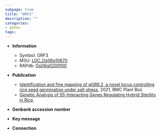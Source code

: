 ```yaml
---
subpage: true
title: "ORF3"
description: ""
categories:
- genes
tags: 
---
```


* **Information**  
    + Symbol: ORF3  
    + MSU: [LOC_Os06g10670](http://rice.plantbiology.msu.edu/cgi-bin/ORF_infopage.cgi?orf=LOC_Os06g10670)  
    + RAPdb: [Os06g0209100](http://rapdb.dna.affrc.go.jp/viewer/gbrowse_details/irgsp1?name=Os06g0209100)  

* **Publication**  
    + [Identification and fine mapping of qGR6.2, a novel locus controlling rice seed germination under salt stress](http://www.ncbi.nlm.nih.gov/pubmed?term=Identification+and+fine+mapping+of+qGR6.2,+a+novel+locus+controlling+rice+seed+germination+under+salt+stress%5BTitle%5D), 2021, BMC Plant Biol.
    + [Genetic Analysis of S5-Interacting Genes Regulating Hybrid Sterility in Rice](N+Y).

* **Genbank accession number**  

* **Key message**  

* **Connection**  



